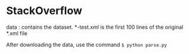# StackOverflow

data : contains the dataset.
    *-test.xml is the first 100 lines of the original *.xml file
    

After downloading the data, use the command
`$ python parse.py`